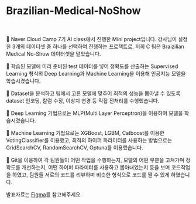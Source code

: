 # Brazilian-Medical-NoShow
<br/>

🎉 Naver Cloud Camp 7기 AI class에서 진행한 Mini project입니다.
강사님이 설정한 3개의 데이터셋 중 하나를 선택하여 진행하는 프로젝트로, 저희 C 팀은 Braizilian Medical No-Show 데이터셋을 맡았습니다.

💬 학습된 모델에 미리 준비된 test 데이터를 넣어 정확도를 산출하는 Supervised Learning 형식의 Deep Learning과 Machine Learning을 이용해 인공지능 모델을 학습시켰습니다.

💬 Dataset을 분석하고 팀에서 고른 모델에 맞추어 최적의 성능을 뽑아낼 수 있도록 dataset 인코딩, 칼럼 수정, 이상치 변경 등 직접 전처리를 수행했습니다.

💬 Deep Learning 기법으로는 MLP(Multi Layer Perceptron)을 이용하여 모델을 학습시켰습니다.

💬 Machine Learning 기법으로는 XGBoost, LGBM, Catboost를 이용한 VotingClassifier를 이용했고, 최적의 하이퍼 파라미터를 사용하는 방법으로는 GridSearchCV, RandomSearchCV, Optuna를 이용했습니다.

💬 Git을 이용하여 각 팀원들이 어떤 작업을 수행하는지, 모델의 어떤 부분을 고쳐가며 정확도를 개선하는지, 어떤 하이퍼 파라미터를 사용하고 뽑아내었는지 등을 보며 코드작업을 하였고, 팀원들 서로의 코드를 리뷰하며 비슷한 형식으로 코드를 짤 수 있게 하였습니다.

발표자료는 [Figma](https://www.figma.com/file/hjyfJOSJJYFvn0ZjugKJWn/AI_project?type=design&node-id=0-1&t=K6mr7CrNb49vhDhI-0)를 참고해주세요.

